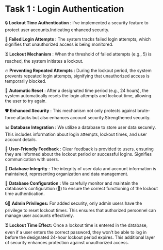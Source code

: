 # **Task 1 : Login Authentication**

🔒  **Lockout Time Authentication** : I've implemented a security feature to protect user accounts.Indicating enhanced security.

👾  **Failed Login Attempts** : The system tracks failed login attempts, which signifies that unauthorized access is being monitored.

⏳  **Lockout Mechanism** : When the threshold of failed attempts (e.g., 5) is reached, the system initiates a lockout.

🔥  **Preventing Repeated Attempts** : During the lockout period, the system prevents repeated login attempts, signifying that unauthorized access is temporarily blocked.

🔄  **Automatic Reset** : After a designated time period (e.g., 24 hours), the system automatically resets the login attempts and lockout time, allowing the user to try again.

🛡️  **Enhanced Security** : This mechanism not only protects against brute-force attacks but also enhances account security.Strengthened security.

📊  **Database Integration** : We utilize a database to store user data securely. This includes information about login attempts, lockout times, and user account details.

📣  **User-Friendly Feedback** : Clear feedback is provided to users, ensuring they are informed about the lockout period or successful logins. Signifies communication with users.

💼  **Database Integrity** : The integrity of user data and account information is maintained, representing organization and data management.

🔧  **Database Configuration** : We carefully monitor and maintain the database's configuration (🔧) to ensure the correct functioning of the lockout time authentication.

🔒🔑 **Admin Privileges:** For added security, only admin users have the privilege to reset lockout times. This ensures that authorized personnel can manage user accounts effectively.

⏳ **Lockout Time Effect:** Once a lockout time is entered in the database, even if a user enters the correct password, they won't be able to log in before the designated 24-hour lockout period expires. This additional layer of security enhances protection against unauthorized access.
